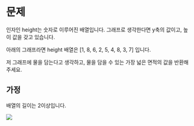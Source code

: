 # 문제
인자인 height는 숫자로 이루어진 배열입니다.
그래프로 생각한다면 y축의 값이고, 높이 값을 갖고 있습니다.

아래의 그래프라면 height 배열은 [1, 8, 6, 2, 5, 4, 8, 3, 7] 입니다.

저 그래프에 물을 담는다고 생각하고, 
물을 담을 수 있는 가장 넓은 면적의 값을 반환해주세요.

## 가정
배열의 길이는 2이상입니다.

![](https://storage.googleapis.com/replit/images/1555380144403_97221ca23fbb92beaae5b6c800ceb5c8.pn)